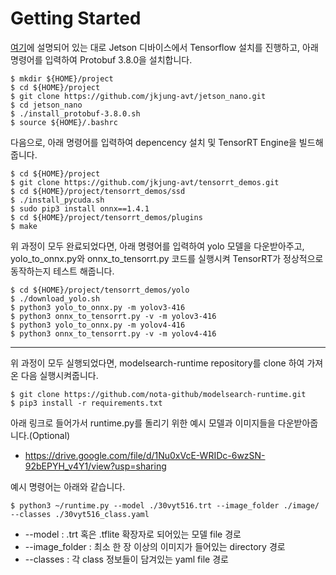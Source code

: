 # Getting Started

[여기](https://docs.nvidia.com/deeplearning/frameworks/install-tf-jetson-platform/index.html)에 설명되어 있는 대로 Jetson 디바이스에서 Tensorflow 설치를 진행하고, 아래 명령어를 입력하여 Protobuf 3.8.0을 설치합니다.

```shell
$ mkdir ${HOME}/project
$ cd ${HOME}/project
$ git clone https://github.com/jkjung-avt/jetson_nano.git
$ cd jetson_nano
$ ./install_protobuf-3.8.0.sh
$ source ${HOME}/.bashrc
```



다음으로, 아래 명령어를 입력하여 depencency 설치 및 TensorRT Engine을 빌드해줍니다.

```Shell
$ cd ${HOME}/project
$ git clone https://github.com/jkjung-avt/tensorrt_demos.git
$ cd ${HOME}/project/tensorrt_demos/ssd
$ ./install_pycuda.sh
$ sudo pip3 install onnx==1.4.1
$ cd ${HOME}/project/tensorrt_demos/plugins
$ make
```



위 과정이 모두 완료되었다면, 아래 명령어를 입력하여 yolo 모델을 다운받아주고, yolo_to_onnx.py와 onnx_to_tensorrt.py 코드를 실행시켜 TensorRT가 정상적으로 동작하는지 테스트 해줍니다.

```shell
$ cd ${HOME}/project/tensorrt_demos/yolo
$ ./download_yolo.sh
$ python3 yolo_to_onnx.py -m yolov3-416
$ python3 onnx_to_tensorrt.py -v -m yolov3-416
$ python3 yolo_to_onnx.py -m yolov4-416
$ python3 onnx_to_tensorrt.py -v -m yolov4-416
```



---

위 과정이 모두 실행되었다면, modelsearch-runtime repository를 clone 하여 가져온 다음 실행시켜줍니다.

```shell
$ git clone https://github.com/nota-github/modelsearch-runtime.git
$ pip3 install -r requirements.txt
```



아래 링크로 들어가서 runtime.py를 돌리기 위한 예시 모델과 이미지들을 다운받아줍니다.(Optional)

- https://drive.google.com/file/d/1Nu0xVcE-WRIDc-6wzSN-92bEPYH_v4Y1/view?usp=sharing



예시 명령어는 아래와 같습니다.

```shell
$ python3 ~/runtime.py --model ./30vyt516.trt --image_folder ./image/ --classes ./30vyt516_class.yaml
```

- --model : .trt 혹은 .tflite 확장자로 되어있는 모델 file 경로
- --image_folder : 최소 한 장 이상의 이미지가 들어있는 directory 경로
- --classes : 각 class 정보들이 담겨있는 yaml file 경로